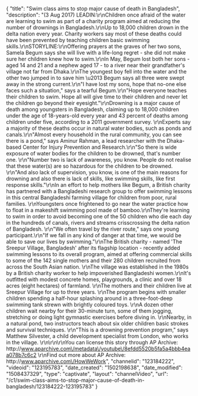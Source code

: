 {
    "title": "Swim class aims to stop major cause of death in Bangladesh",
    "description": "(3 Aug 2017) LEADIN:\r\nChildren once afraid of the water are learning to swim as part of a charity program aimed at reducing the number of drownings in Bangladesh.\r\nUp to 18,000 children drown in the delta nation every year. Charity workers say most of these deaths could have been prevented by teaching children basic swimming skills.\r\nSTORYLINE:\r\nOffering prayers at the graves of her two sons, Samela Begum says she will live with a life-long regret - she did not make sure her children knew how to swim.\r\nIn May, Begum lost both her sons - aged 14 and 21 and a nephew aged 17 - to a river near their grandfather's village not far from Dhaka.\r\nThe youngest boy fell into the water and the other two jumped in to save him \u2013 Begum says all three were swept away in the strong current.\r\n\"I have lost my sons, hope that no-one else faces such a situation,\" says a tearful Begum.\r\n\"Hope everyone teaches their children to swim. Hope all will give time to their children and never let the children go beyond their eyesight.\"\r\nDrowning is a major cause of death among youngsters in Bangladesh, claiming up to 18,000 children under the age of 18-years-old every year and 43 percent of deaths among children under five, according to a 2011 government survey. \r\nExperts say a majority of these deaths occur in natural water bodies, such as ponds and canals.\r\n\"Almost every household in the rural community, you can see there is a pond,\" says Aminur Rahman, a lead researcher with the Dhaka-based Center for Injury Prevention and Research.\r\n\"So there is wide exposure of water bodies for the children to be drowned, that's number one. \r\n\"Number two is lack of awareness, you know. People do not realise that these water(s) are so hazardous for the children to be drowned. \r\n\"And also lack of supervision, you know, is one of the main reasons for drowning and also there is lack of skills, like swimming skills, like first response skills.\"\r\nIn an effort to help mothers like Begum, a British charity has partnered with a Bangladeshi research group to offer swimming lessons in this central Bangladeshi farming village for children from poor, rural families. \r\nYoungsters once frightened to go near the water practice how to float in a makeshift swimming pool made of bamboo.\r\nThey're learning to swim in order to avoid becoming one of the 50 children who die each day in the hundreds of canals, rivers and streams crisscrossing the delta nation of Bangladesh. \r\n\"We often travel by the river route,\" says one young participant.\r\n\"If we fall in any kind of danger at that time, we would be able to save our lives by swimming.\"\r\nThe British charity - named 'The Sreepur Village, Bangladesh' after its flagship location - recently added swimming lessons to its overall program, aimed at offering commercial skills to some of the 142 single mothers and their 280 children recruited from across the South Asian nation. \r\nThe village was established in the 1980s by a British charity worker to help impoverished Bangladeshi women.\r\nIt's outfitted with modest concrete homes, playgrounds, a clinic and over 18 acres (eight hectares) of farmland. \r\nThe mothers and their children live at Sreepur Village for up to three years. \r\nThe program begins with smaller children spending a half-hour splashing around in a three-foot-deep swimming tank strewn with brightly coloured toys. \r\nA dozen other children wait nearby for their 30-minute turn, some of them jogging, stretching or doing light gymnastic exercises before diving in. \r\nNearby, in a natural pond, two instructors teach about six older children basic strokes and survival techniques. \r\n\"This is a drowning prevention program,\" says Matthew Silvester, a child development specialist from London, who works in the village. \r\n\r\n\r\nYou can license this story through AP Archive: http:\/\/www.aparchive.com\/metadata\/youtube\/8efdd5520b5fa5a4bbb4eaa078b7c6c2 \r\nFind out more about AP Archive: http:\/\/www.aparchive.com\/HowWeWork",
    "channelid": "123184222",
    "videoid": "123195783",
    "date_created": "1502198638",
    "date_modified": "1508437329",
    "type": "captivate",
    "layout": "channelVideo",
    "url": "\/c1\/swim-class-aims-to-stop-major-cause-of-death-in-bangladesh\/123184222-123195783"
}